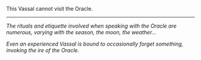 This Vassal cannot visit the Oracle.

---

_The rituals and etiquette involved when speaking with the Oracle are numerous, varying with the season, the moon, the weather..._

_Even an experienced Vassal is bound to occasionally forget something, invoking the ire of the Oracle._
